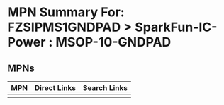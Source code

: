 



# MPN Summary For: FZSIPMS1GNDPAD > SparkFun-IC-Power : MSOP-10-GNDPAD

## MPNs
  

|MPN|Direct Links|Search Links|
| :--- | :--- | :--- |
||||

